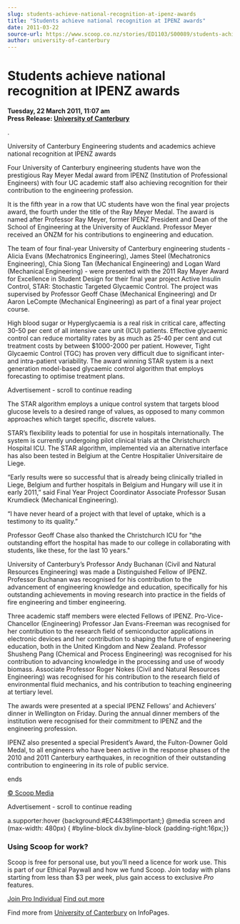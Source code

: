 ```yaml
---
slug: students-achieve-national-recognition-at-ipenz-awards
title: "Students achieve national recognition at IPENZ awards"
date: 2011-03-22
source-url: https://www.scoop.co.nz/stories/ED1103/S00089/students-achieve-national-recognition-at-ipenz-awards.htm
author: university-of-canterbury
---
```

Students achieve national recognition at IPENZ awards
=====================================================

**Tuesday, 22 March 2011, 11:07 am**  
**Press Release: [University of Canterbury](https://info.scoop.co.nz/University_of_Canterbury)**

.

University of Canterbury Engineering students and academics achieve national recognition at IPENZ awards

Four University of Canterbury engineering students have won the prestigious Ray Meyer Medal award from IPENZ (Institution of Professional Engineers) with four UC academic staff also achieving recognition for their contribution to the engineering profession.

It is the fifth year in a row that UC students have won the final year projects award, the fourth under the title of the Ray Meyer Medal. The award is named after Professor Ray Meyer, former IPENZ President and Dean of the School of Engineering at the University of Auckland. Professor Meyer received an ONZM for his contributions to engineering and education.

The team of four final-year University of Canterbury engineering students - Alicia Evans (Mechatronics Engineering), James Steel (Mechatronics Engineering), Chia Siong Tan (Mechanical Engineering) and Logan Ward (Mechanical Engineering) - were presented with the 2011 Ray Mayer Award for Excellence in Student Design for their final year project Active Insulin Control, STAR: Stochastic Targeted Glycaemic Control. The project was supervised by Professor Geoff Chase (Mechanical Engineering) and Dr Aaron LeCompte (Mechanical Engineering) as part of a final year project course.

High blood sugar or Hyperglycaemia is a real risk in critical care, affecting 30-50 per cent of all intensive care unit (ICU) patients. Effective glycaemic control can reduce mortality rates by as much as 25-40 per cent and cut treatment costs by between $1000-2000 per patient. However, Tight Glycaemic Control (TGC) has proven very difficult due to significant inter- and intra-patient variability. The award winning STAR system is a next generation model-based glycaemic control algorithm that employs forecasting to optimise treatment plans.

Advertisement - scroll to continue reading





The STAR algorithm employs a unique control system that targets blood glucose levels to a desired range of values, as opposed to many common approaches which target specific, discrete values.

STAR’s flexibility leads to potential for use in hospitals internationally. The system is currently undergoing pilot clinical trials at the Christchurch Hospital ICU. The STAR algorithm, implemented via an alternative interface has also been tested in Belgium at the Centre Hospitalier Universitaire de Liege.

“Early results were so successful that is already being clinically trialled in Liege, Belgium and further hospitals in Belgium and Hungary will use it in early 2011,” said Final Year Project Coordinator Associate Professor Susan Krumdieck (Mechanical Engineering).

“I have never heard of a project with that level of uptake, which is a testimony to its quality.”

Professor Geoff Chase also thanked the Christchurch ICU for \"the outstanding effort the hospital has made to our college in collaborating with students, like these, for the last 10 years."

University of Canterbury’s Professor Andy Buchanan (Civil and Natural Resources Engineering) was made a Distinguished Fellow of IPENZ. Professor Buchanan was recognised for his contribution to the advancement of engineering knowledge and education, specifically for his outstanding achievements in moving research into practice in the fields of fire engineering and timber engineering.

Three academic staff members were elected Fellows of IPENZ. Pro-Vice-Chancellor (Engineering) Professor Jan Evans-Freeman was recognised for her contribution to the research field of semiconductor applications in electronic devices and her contribution to shaping the future of engineering education, both in the United Kingdom and New Zealand. Professor Shusheng Pang (Chemical and Process Engineering) was recognised for his contribution to advancing knowledge in the processing and use of woody biomass. Associate Professor Roger Nokes (Civil and Natural Resources Engineering) was recognised for his contribution to the research field of environmental fluid mechanics, and his contribution to teaching engineering at tertiary level.

The awards were presented at a special IPENZ Fellows’ and Achievers’ dinner in Wellington on Friday. During the annual dinner members of the institution were recognised for their commitment to IPENZ and the engineering profession.

IPENZ also presented a special President’s Award, the Fulton-Downer Gold Medal, to all engineers who have been active in the response phases of the 2010 and 2011 Canterbury earthquakes, in recognition of their outstanding contribution to engineering in its role of public service.

  
ends

[© Scoop Media](http://www.scoop.co.nz/about/terms.html)  

Advertisement - scroll to continue reading



a.supporter:hover {background:#EC4438!important;} @media screen and (max-width: 480px) { #byline-block div.byline-block {padding-right:16px;}}

### Using Scoop for work?

Scoop is free for personal use, but you’ll need a licence for work use. This is part of our Ethical Paywall and how we fund Scoop. Join today with plans starting from less than $3 per week, plus gain access to exclusive _Pro_ features.  
  
[Join Pro Individual](https://pro.scoop.co.nz/Individual/?from=ProIn24) [Find out more](https://pro.scoop.co.nz/using-scoop-for-work/?from=ProIn24)

Find more from [University of Canterbury](https://info.scoop.co.nz/University_of_Canterbury) on InfoPages.